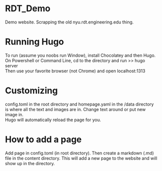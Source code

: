 # RDT_Demo

Demo website. Scrapping the old nyu.rdt.engineering.edu thing.

# Running Hugo <br/>
To run (assume you noobs run Window), install Chocolatey and then Hugo. <br/>
On Powershell or Command Line, cd to the directory and run >> hugo server <br/>
Then use your favorite browser (not Chrome) and open localhost:1313 <br/>

# Customizing <br/>

config.toml in the root directory and homepage.yaml in the /data directory <br/>
is where all the text and images are in. Change text around or put new image in. <br/>
Hugo will automatically reload the page for you.

# How to add a page

Add page in config.toml (in root directory). Then create a markdown (.md) file in the content directory. This will add a new page to the website and will show up in the directory.
